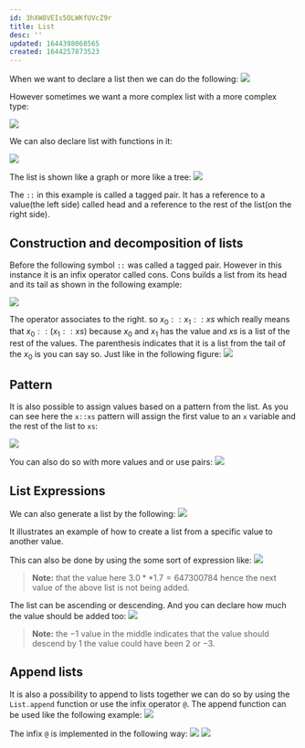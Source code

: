 ```yaml
---
id: 3hXW8VEIs5OLWKfUVcZ9r
title: List
desc: ''
updated: 1644398068565
created: 1644257873523
---
```

When we want to declare a list then we can do the following:
![](/assets/images/2022-02-07-19-18-19.png)

However sometimes we want a more complex list with a more complex type:

![](/assets/images/2022-02-07-19-19-01.png)

We can also declare list with functions in it:

![](/assets/images/2022-02-07-19-19-28.png)

The list is shown like a graph or more like a tree:
![](/assets/images/2022-02-08-06-22-21.png)

The `::` in this example is called a tagged pair. It has a reference to a value(the left side) called head and a reference to the rest of the list(on the right side). 

## Construction and decomposition of lists
Before the following symbol `::` was called a tagged pair. However in this instance it is an infix operator called cons. Cons builds a list from its head and its tail as shown in the following example:

![](/assets/images/2022-02-08-06-25-56.png)

The operator associates to the right. so $x_0::x_1::xs$ which really means that $x_0::(x_1::xs)$ because $x_0$ and $x_1$ has the value and $xs$ is a list of the rest of the values. The parenthesis indicates that it is a list from the tail of the $x_0$ is you can say so. Just like in the following figure:
![](/assets/images/2022-02-08-06-30-10.png)

## Pattern 
It is also possible to assign values based on a pattern from the list.
As you can see here the `x::xs` pattern will assign the first value to an  `x` variable and the rest of the list to `xs`:

![](/assets/images/2022-02-08-06-33-39.png)

You can also do so with more values and or use pairs:
![](/assets/images/2022-02-08-06-34-41.png)

## List Expressions
We can also generate a list by the following:
![](/assets/images/2022-02-08-06-36-15.png)

It illustrates an example of how to create a list from a specific value to another value.

This can also be done by using the some sort of expression like:
![](/assets/images/2022-02-08-06-37-09.png)

>**Note:** that the value here $3.0 ** 1.7 = 647300784$ hence the next value of the above list is not being added.

The list can be ascending or descending. And you can declare how much the value should be added too:
![](/assets/images/2022-02-08-06-39-30.png)
>**Note:** the $-1$ value in the middle indicates that the value should descend by $1$ the value could have been $2$ or $-3$.

## Append lists
It is also a possibility to append to lists together we can do so by using the `List.append` function or use the infix operator `@`.
The append function can be used like the following example:
![](/assets/images/2022-02-09-09-09-40.png)

The infix `@` is implemented in the following way:
![](/assets/images/2022-02-08-07-02-20.png)
![](/assets/images/2022-02-08-07-02-29.png) 